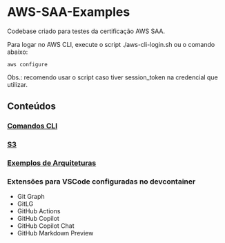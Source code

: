 # AWS-SAA-Examples
Codebase criado para testes da certificação AWS SAA.

Para logar no AWS CLI, execute o script ./aws-cli-login.sh ou o comando abaixo:

```
aws configure
```

Obs.: recomendo usar o script caso tiver session_token na credencial que utilizar. 

## Conteúdos

### [Comandos CLI](./cli/README.md)

### [S3](./s3/README.md)

### [Exemplos de Arquiteturas](./arquiteturas_exemplos/README.md)

### Extensões para VSCode configuradas no devcontainer
* Git Graph
* GitLG
* GitHub Actions
* GitHub Copilot
* GitHub Copilot Chat
* GitHub Markdown Preview
